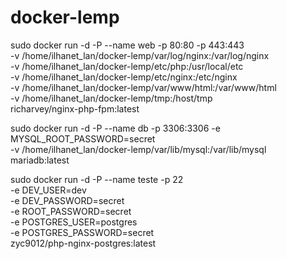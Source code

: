 # docker-lemp

sudo docker run -d -P --name web -p 80:80 -p 443:443 \
-v /home/ilhanet_lan/docker-lemp/var/log/nginx:/var/log/nginx \
-v /home/ilhanet_lan/docker-lemp/etc/php:/usr/local/etc \
-v /home/ilhanet_lan/docker-lemp/etc/nginx:/etc/nginx \
-v /home/ilhanet_lan/docker-lemp/var/www/html:/var/www/html \
-v /home/ilhanet_lan/docker-lemp/tmp:/host/tmp \
richarvey/nginx-php-fpm:latest

sudo docker run -d -P --name db -p 3306:3306 -e MYSQL_ROOT_PASSWORD=secret \
-v /home/ilhanet_lan/docker-lemp/var/lib/mysql:/var/lib/mysql \
mariadb:latest

sudo docker run -d -P --name teste -p 22 \
-e DEV_USER=dev \
-e DEV_PASSWORD=secret \
-e ROOT_PASSWORD=secret \
-e POSTGRES_USER=postgres \
-e POSTGRES_PASSWORD=secret \
zyc9012/php-nginx-postgres:latest

